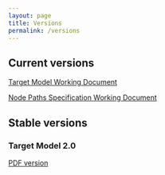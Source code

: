 ```yaml
---
layout: page
title: Versions
permalink: /versions
---
```

## Current versions

[Target Model Working Document](/collections-model/target-model/current/introduction)

[Node Paths Specification Working Document](/collections-model/node-paths-specification/current/introduction)

## Stable versions

### Target Model 2.0

[PDF version](https://drive.google.com/file/d/1-WkmSzsXj3hP9snbkKuPRMizELbTZ5C2/view?usp=sharing)